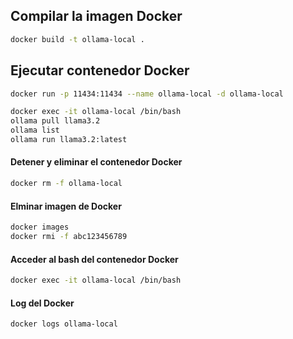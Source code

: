 ## Compilar la imagen Docker
```bash
docker build -t ollama-local .
```

## Ejecutar contenedor Docker
```bash
docker run -p 11434:11434 --name ollama-local -d ollama-local
```

```bash
docker exec -it ollama-local /bin/bash
ollama pull llama3.2
ollama list 
ollama run llama3.2:latest 
```

#### Detener y eliminar el contenedor Docker
```bash
docker rm -f ollama-local
```

#### Elminar imagen de Docker
```bash
docker images
docker rmi -f abc123456789
```

#### Acceder al bash del contenedor Docker
```bash
docker exec -it ollama-local /bin/bash
```

#### Log del Docker 
```bash
docker logs ollama-local
```
